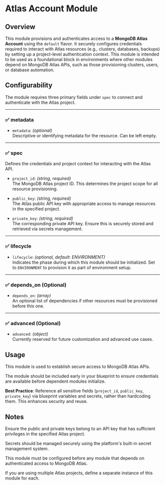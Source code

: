 # Atlas Account Module

## Overview

This module provisions and authenticates access to a **MongoDB Atlas Account** using the `default` flavor. It securely configures credentials required to interact with Atlas resources (e.g., clusters, databases, backups) by setting up a project-level authentication context.
This module is intended to be used as a foundational block in environments where other modules depend on MongoDB Atlas APIs, such as those provisioning clusters, users, or database automation.

## Configurability

The module requires three primary fields under `spec` to connect and authenticate with the Atlas project.

---

### ✅ metadata

- `metadata`: *(optional)*  
  Descriptive or identifying metadata for the resource. Can be left empty.

---

### ✅ spec

Defines the credentials and project context for interacting with the Atlas API.

- `project_id`: *(string, required)*  
  The MongoDB Atlas project ID. This determines the project scope for all resource provisioning.

- `public_key`: *(string, required)*  
  The Atlas public API key with appropriate access to manage resources in the specified project.

- `private_key`: *(string, required)*  
  The corresponding private API key. Ensure this is securely stored and retrieved via secrets management.

---

### ✅ lifecycle

- `lifecycle`: *(optional, default: ENVIRONMENT)*  
  Indicates the phase during which this module should be initialized. Set to `ENVIRONMENT` to provision it as part of environment setup.

---

### ✅ depends_on (Optional)

- `depends_on`: *(array)*  
  An optional list of dependencies if other resources must be provisioned before this one.

---

### ✅ advanced (Optional)

- `advanced`: *(object)*  
  Currently reserved for future customization and advanced use cases.

## Usage

This module is used to establish secure access to MongoDB Atlas APIs.

The module should be included early in your blueprint to ensure credentials are available before dependent modules initialize.

**Best Practice**: Reference all sensitive fields (`project_id`, `public_key`, `private_key`) via blueprint variables and secrets, rather than hardcoding them. This enhances security and reuse.

## Notes
Ensure the public and private keys belong to an API key that has sufficient privileges in the specified Atlas project.

Secrets should be managed securely using the platform's built-in secret management system.

This module must be configured before any module that depends on authenticated access to MongoDB Atlas.

If you are using multiple Atlas projects, define a separate instance of this module for each.